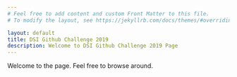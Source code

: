 ```yaml
---
# Feel free to add content and custom Front Matter to this file.
# To modify the layout, see https://jekyllrb.com/docs/themes/#overriding-theme-defaults

layout: default
title: DSI Github Challenge 2019
description: Welcome to DSI Github Challenge 2019 Page
---
```


Welcome to the page. Feel free to browse around.
